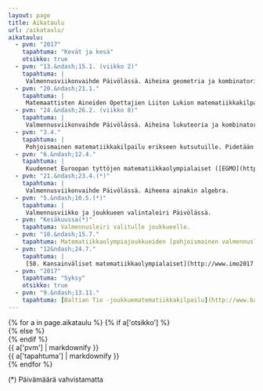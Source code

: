 ```yaml
---
layout: page
title: Aikataulu
url: /aikataulu/
aikataulu:
  - pvm: "2017"
    tapahtuma: "Kevät ja kesä"
    otsikko: true
  - pvm: "13.&ndash;15.1. (viikko 2)"
    tapahtuma: |
     Valmennusviikonvaihde Päivölässä. Aiheina geometria ja kombinatoriikka.
  - pvm: "20.&ndash;21.1."
    tapahtuma: |
     Matemaattisten Aineiden Opettajien Liiton Lukion matematiikkakilpailun ja Peruskoulun matematiikkakilpailun loppukilpailut Helsingissä.
  - pvm: "24.&ndash;26.2. (viikko 8)"
    tapahtuma: |
     Valmennusviikonvaihde Päivölässä. Aiheina lukuteoria ja kombinatoriikka.
  - pvm: "3.4."
    tapahtuma: |
     Pohjoismainen matematiikkakilpailu erikseen kutsutuille. Pidetään kilpailijoiden kouluissa.
  - pvm: "6.&ndash;12.4."
    tapahtuma: |
     Kuudennet Euroopan tyttöjen matematiikkaolympialaiset ([EGMO](https://www.egmo2017.ch/)) Z&uuml;richissä.
  - pvm: "21.&ndash;23.4.(*)"
    tapahtuma: |
     Valmennusviikonvaihde Päivölässä. Aiheena ainakin algebra.
  - pvm: "5.&ndash;10.5.(*)"
    tapahtuma: |
     Valmennusviikko ja joukkueen valintaleiri Päivölässä.
  - pvm: "Kesäkuussa(*)"
    tapahtuma: Valmennusleiri valitulle joukkueelle.
  - pvm: "10.&ndash;15.7."
    tapahtuma: Matematiikkaolympiajoukkueiden [pohjoismainen valmennusleiri](http://www.georgmohr.dk/soroe.html) Sorøssä Tanskassa.
  - pvm: "12&ndash;24.7."
    tapahtuma: |
     [58. Kansainväliset matematiikkaolympialaiset](http://www.imo2017.org.br) Rio de Janeirossa.
  - pvm: "2017"
    tapahtuma: "Syksy"
    otsikko: true
  - pvm: "9.&ndash;13.11."
    tapahtuma: [Baltian Tie -joukkuematematiikkakilpailu](http://www.balticway17.dk/) Sorøssä Tanskassa.
---
```

<div class="list-group">
{% for a in page.aikataulu %}
{% if a['otsikko'] %}<div class="list-group-item-info row">{% else %}<div class="list-group-item row">{% endif %}
<div class="col-sm-3">{{ a['pvm'] | markdownify }}</div>
<div class="col-sm-9">{{ a['tapahtuma'] | markdownify }}</div>
</div>
{% endfor %}
<p>(*) Päivämäärä vahvistamatta</p>
</div>
